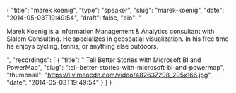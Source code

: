 {
  "title": "marek koenig",
  "type": "speaker",
  "slug": "marek-koenig",
  "date": "2014-05-03T19:49:54",
  "draft": false,
  "bio": "<p>Marek Koenig is a Information Management & Analytics consultant with Slalom Consulting. He specializes in geospatial visualization. In his free time he enjoys cycling, tennis, or anything else outdoors.</p>",
  "recordings": [
    {
      "title": " Tell Better Stories with Microsoft BI and PowerMap",
      "slug": "tell-better-stories-with-microsoft-bi-and-powermap",
      "thumbnail": "https://i.vimeocdn.com/video/482637298_295x166.jpg",
      "date": "2014-05-03T19:49:54"
    }
  ]
}